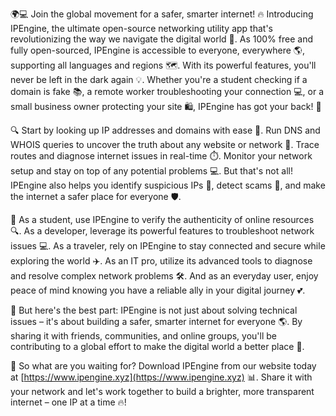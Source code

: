 🌍💻 Join the global movement for a safer, smarter internet! 🔥 Introducing IPEngine, the ultimate open-source networking utility app that's revolutionizing the way we navigate the digital world 🚀. As 100% free and fully open-sourced, IPEngine is accessible to everyone, everywhere 🌎, supporting all languages and regions 🗺️. With its powerful features, you'll never be left in the dark again 💡. Whether you're a student checking if a domain is fake 📚, a remote worker troubleshooting your connection 💻, or a small business owner protecting your site 🛍️, IPEngine has got your back! 👊

🔍 Start by looking up IP addresses and domains with ease 🔎. Run DNS and WHOIS queries to uncover the truth about any website or network 🔮. Trace routes and diagnose internet issues in real-time ⏱️. Monitor your network setup and stay on top of any potential problems 💻. But that's not all! IPEngine also helps you identify suspicious IPs 👀, detect scams 🚫, and make the internet a safer place for everyone 🛡️.

💪 As a student, use IPEngine to verify the authenticity of online resources 🔍. As a developer, leverage its powerful features to troubleshoot network issues 💻. As a traveler, rely on IPEngine to stay connected and secure while exploring the world ✈️. As an IT pro, utilize its advanced tools to diagnose and resolve complex network problems 🛠️. And as an everyday user, enjoy peace of mind knowing you have a reliable ally in your digital journey 💕.

🌟 But here's the best part: IPEngine is not just about solving technical issues – it's about building a safer, smarter internet for everyone 🌎. By sharing it with friends, communities, and online groups, you'll be contributing to a global effort to make the digital world a better place 💖.

📲 So what are you waiting for? Download IPEngine from our website today at [https://www.ipengine.xyz](https://www.ipengine.xyz) 📊. Share it with your network and let's work together to build a brighter, more transparent internet – one IP at a time 🔥!